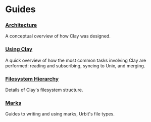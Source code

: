 # Guides

### [Architecture](architecture.md)

A conceptual overview of how Clay was designed.

### [Using Clay](using.md)

A quick overview of how the most common tasks involving Clay are performed: reading and subscribing, syncing to Unix, and merging.

### [Filesystem Hierarchy](filesystem.md)

Details of Clay's filesystem structure.

### [Marks](marks)

Guides to writing and using marks, Urbit's file types.
